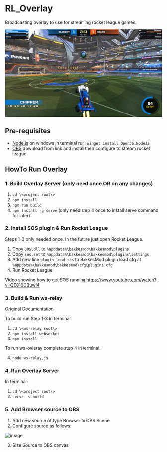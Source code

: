 # RL_Overlay
 Broadcasting overlay to use for streaming rocket league games.

![screen shot](/screenshot.png?raw=true "Overlay Example")

## Pre-requisites

- [Node.js](https://nodejs.org/en/) 
on windows in terminal run: `winget install OpenJS.NodeJS`
- [OBS](https://obsproject.com/download)
download from link and install then configure to stream rocket league

## HowTo Run Overlay
### 1. Build Overlay Server (only need once OR on any changes)
1. `cd \<project root\>`
2. `npm install`
3. `npm run build`
4. `npm install -g serve` (only need step 4 once to install serve command for later)

### 2. Install SOS plugin & Run Rocket League
Steps 1-3 only needed once. In the future just open Rocket League.
1. Copy `SOS.dll` to `%appdata%\bakkesmod\bakkesmod\plugins`
2. Copy `sos.set` to `%appdata%\bakkesmod\bakkesmod\plugins\settings`
3. Add new line `plugin load sos` to BakkesMod plugin load cfg at `%appdata%\bakkesmod\bakkesmod\cfg\plugins.cfg`
4. Run Rocket League

Video showing how to get SOS running 
https://www.youtube.com/watch?v=QE816DBuwI4

### 3. Build & Run ws-relay
[Original Documentation](https://gitlab.com/bakkesplugins/sos/sos-ws-relay/-/blob/master/README.md)

To build run Step 1-3 in terminal.
1. `cd \<ws-relay root\>`
2. `npm install websocket`
3. `npm install`

To run ws-ovleray complete step 4 in terminal.

4. `node ws-relay.js`

### 4. Run Overlay Server
In terminal:
1. `cd \<project root\>`
2. `serve -s build`

### 5. Add Browser source to OBS
1. Add new source of type Browser to OBS Scene
2. Configure source as follows:

![image](https://user-images.githubusercontent.com/118381/220740126-cbef0e81-4d6f-45be-90e4-c4cd0cf7b544.png)

3. Size Source to OBS canvas
